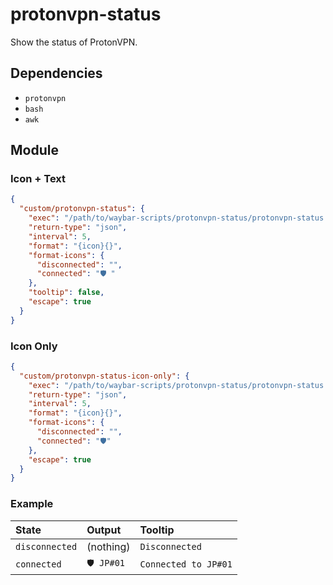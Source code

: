# protonvpn-status

Show the status of ProtonVPN.

## Dependencies

- `protonvpn`
- `bash`
- `awk`

## Module

### Icon + Text

```json
{
  "custom/protonvpn-status": {
    "exec": "/path/to/waybar-scripts/protonvpn-status/protonvpn-status.bash",
    "return-type": "json",
    "interval": 5,
    "format": "{icon}{}",
    "format-icons": {
      "disconnected": "",
      "connected": "🛡 "
    },
    "tooltip": false,
    "escape": true
  }
}
```

### Icon Only

```json
{
  "custom/protonvpn-status-icon-only": {
    "exec": "/path/to/waybar-scripts/protonvpn-status/protonvpn-status.bash",
    "return-type": "json",
    "interval": 5,
    "format": "{icon}{}",
    "format-icons": {
      "disconnected": "",
      "connected": "🛡"
    },
    "escape": true
  }
}
```

### Example

| State          | Output    | Tooltip              |
| :------------- | :-------- | :------------------- |
| `disconnected` | (nothing) | `Disconnected`       |
| `connected`    | `🛡 JP#01` | `Connected to JP#01` |
